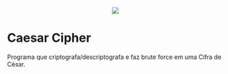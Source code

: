 <div align="center">
  <img src="https://user-images.githubusercontent.com/62410044/91565482-aa11c680-e918-11ea-99ba-58ac5ba0435a.png">
</div>

# Caesar Cipher
Programa que criptografa/descriptografa e faz brute force em uma Cifra de César.
